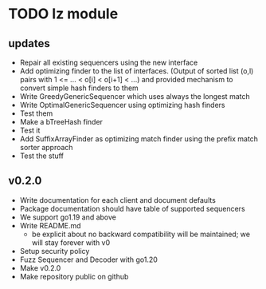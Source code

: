 # TODO lz module

## updates
* Repair all existing sequencers using the new interface
* Add optimizing finder to the list of interfaces. (Output of sorted
  list (o,l) pairs with 1 <= ... < o[i] < o[i+1] < ...) and provided
  mechanism to convert simple hash finders to them
* Write GreedyGenericSequencer which uses always the longest match
* Write OptimalGenericSequencer using optimizing hash finders
* Test them
* Make a bTreeHash finder
* Test it
* Add SuffixArrayFinder as optimizing match finder using the prefix
  match sorter approach
* Test the stuff

## v0.2.0

* Write documentation for each client and document defaults
* Package documentation should have table of supported sequencers
* We support go1.19 and above
* Write README.md
  - be explicit about no backward compatibility will be maintained; we
    will stay forever with v0
* Setup security policy
* Fuzz Sequencer and Decoder with go1.20
* Make v0.2.0
* Make repository public on github
